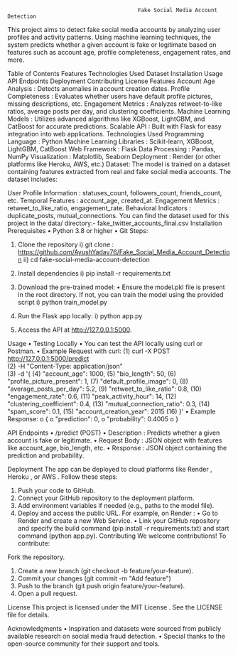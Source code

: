 
                                             Fake Social Media Account Detection

This project aims to detect fake social media accounts by analyzing user profiles and activity patterns. Using machine learning techniques, the system predicts whether a given account is fake or legitimate based on features such as account age, profile completeness, engagement rates, and more.

Table of Contents
Features
Technologies Used
Dataset
Installation
Usage
API Endpoints
Deployment
Contributing
License
Features
Account Age Analysis : Detects anomalies in account creation dates.
Profile Completeness : Evaluates whether users have default profile pictures, missing descriptions, etc.
Engagement Metrics : Analyzes retweet-to-like ratios, average posts per day, and clustering coefficients.
Machine Learning Models : Utilizes advanced algorithms like XGBoost, LightGBM, and CatBoost for accurate predictions.
Scalable API : Built with Flask for easy integration into web applications.
Technologies Used
Programming Language : Python
Machine Learning Libraries : Scikit-learn, XGBoost, LightGBM, CatBoost
Web Framework : Flask
Data Processing : Pandas, NumPy
Visualization : Matplotlib, Seaborn
Deployment : Render (or other platforms like Heroku, AWS, etc.)
Dataset:
The model is trained on a dataset containing features extracted from real and fake social media accounts. The dataset includes:

User Profile Information : statuses_count, followers_count, friends_count, etc.
Temporal Features : account_age, created_at.
Engagement Metrics : retweet_to_like_ratio, engagement_rate.
Behavioral Indicators : duplicate_posts, mutual_connections.
You can find the dataset used for this project in the data/ directory:-  fake_twitter_accounts_final.csv
Installation
Prerequisites
•	Python 3.8 or higher
•	Git
Steps:
1.	Clone the repository
i)	git clone : https://github.com/AyushYadav76/Fake_Social_Media_Account_Detection
ii)	cd fake-social-media-account-detection
2)	Install dependencies
i)	pip install -r requirements.txt
3)	Download the pre-trained model:
•	Ensure the model.pkl file is present in the root directory. If not, you can train the model using the provided script
i)	python train_model.py

4)	Run the Flask app locally:
i)	python app.py
5)	Access the API at http://127.0.0.1:5000.

Usage
•	Testing Locally
•	You can test the API locally using curl or Postman.
•	Example Request with curl:
(1)	curl -X POST http://127.0.0.1:5000/predict \
(2)	-H "Content-Type: application/json" \
(3)	-d '{
(4)	  "account_age": 1000,
(5)	  "bio_length": 50,
(6)	  "profile_picture_present": 1,
(7)	  "default_profile_image": 0,
(8)	  "average_posts_per_day": 5.2,
(9)	  "retweet_to_like_ratio": 0.8,
(10)	  "engagement_rate": 0.6,
(11)	  "peak_activity_hour": 14,
(12)	  "clustering_coefficient": 0.4,
(13)	  "mutual_connection_ratio": 0.3,
(14)	  "spam_score": 0.1,
(15)	  "account_creation_year": 2015
(16)	}'
•	Example Response:
o	{
o	  "prediction": 0,
o	  "probability": 0.4005
o	}

API Endpoints
•	/predict (POST)
•	Description : Predicts whether a given account is fake or legitimate.
•	Request Body : JSON object with features like account_age, bio_length, etc.
•	Response : JSON object containing the prediction and probability.


Deployment
The app can be deployed to cloud platforms like Render , Heroku , or AWS . Follow these steps:
1.	Push your code to GitHub.
2.	Connect your GitHub repository to the deployment platform.
3.	Add environment variables if needed (e.g., paths to the model file).
4.	Deploy and access the public URL.
For example, on Render :
•	Go to Render and create a new Web Service.
•	Link your GitHub repository and specify the build command (pip install -r requirements.txt) and start command (python app.py).
Contributing
We welcome contributions! To contribute:

Fork the repository.
1)	Create a new branch (git checkout -b feature/your-feature).
2)	Commit your changes (git commit -m "Add feature")
3)	Push to the branch (git push origin feature/your-feature).
4)	Open a pull request.

License
This project is licensed under the MIT License . See the LICENSE file for details.

Acknowledgments
•	Inspiration and datasets were sourced from publicly available research on social media fraud detection.
•	Special thanks to the open-source community for their support and tools.

